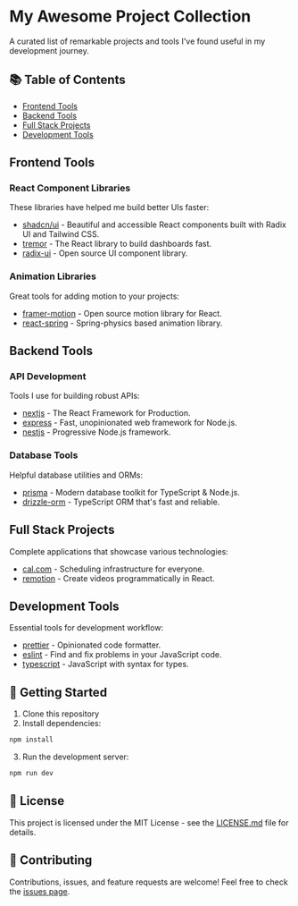 # My Awesome Project Collection

A curated list of remarkable projects and tools I've found useful in my development journey.

## 📚 Table of Contents

- [Frontend Tools](#frontend-tools)
- [Backend Tools](#backend-tools)
- [Full Stack Projects](#full-stack-projects)
- [Development Tools](#development-tools)

## Frontend Tools

### React Component Libraries

These libraries have helped me build better UIs faster:

- [shadcn/ui](https://github.com/shadcn/ui) - Beautiful and accessible React components built with Radix UI and Tailwind CSS.
- [tremor](https://github.com/tremorlabs/tremor) - The React library to build dashboards fast.
- [radix-ui](https://github.com/radix-ui/primitives) - Open source UI component library.

### Animation Libraries

Great tools for adding motion to your projects:

- [framer-motion](https://github.com/framer/motion) - Open source motion library for React.
- [react-spring](https://github.com/pmndrs/react-spring) - Spring-physics based animation library.

## Backend Tools

### API Development

Tools I use for building robust APIs:

- [nextjs](https://github.com/vercel/next.js) - The React Framework for Production.
- [express](https://github.com/expressjs/express) - Fast, unopinionated web framework for Node.js.
- [nestjs](https://github.com/nestjs/nest) - Progressive Node.js framework.

### Database Tools

Helpful database utilities and ORMs:

- [prisma](https://github.com/prisma/prisma) - Modern database toolkit for TypeScript & Node.js.
- [drizzle-orm](https://github.com/drizzle-team/drizzle-orm) - TypeScript ORM that's fast and reliable.

## Full Stack Projects

Complete applications that showcase various technologies:

- [cal.com](https://github.com/calcom/cal.com) - Scheduling infrastructure for everyone.
- [remotion](https://github.com/remotion-dev/remotion) - Create videos programmatically in React.

## Development Tools

Essential tools for development workflow:

- [prettier](https://github.com/prettier/prettier) - Opinionated code formatter.
- [eslint](https://github.com/eslint/eslint) - Find and fix problems in your JavaScript code.
- [typescript](https://github.com/microsoft/TypeScript) - JavaScript with syntax for types.

## 🚀 Getting Started

1. Clone this repository
2. Install dependencies:

```bash
npm install
```

3. Run the development server:

```bash
npm run dev
```

## 📝 License

This project is licensed under the MIT License - see the [LICENSE.md](LICENSE.md) file for details.

## 🤝 Contributing

Contributions, issues, and feature requests are welcome! Feel free to check the [issues page](issues).
